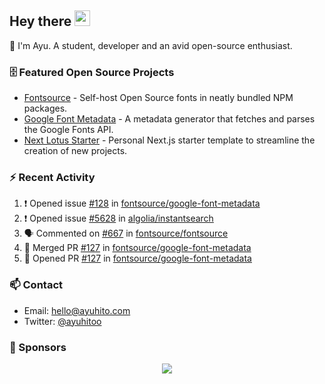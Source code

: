 ## Hey there <img src="https://media.giphy.com/media/hvRJCLFzcasrR4ia7z/giphy.gif" width="25" height="25">

📝 I'm Ayu. A student, developer and an avid open-source enthusiast.

### 🗄 Featured Open Source Projects

- [Fontsource](https://github.com/fontsource/fontsource) - Self-host Open Source fonts in neatly bundled NPM packages.
- [Google Font Metadata](https://github.com/fontsource/google-font-metadata) - A metadata generator that fetches and parses the Google Fonts API.
- [Next Lotus Starter](https://github.com/DecliningLotus/next-lotus-starter) - Personal Next.js starter template to streamline the creation of new projects.

### ⚡ Recent Activity

<!--START_SECTION:activity-->

1. ❗️ Opened issue [#128](https://github.com/fontsource/google-font-metadata/issues/128) in [fontsource/google-font-metadata](https://github.com/fontsource/google-font-metadata)
2. ❗️ Opened issue [#5628](https://github.com/algolia/instantsearch/issues/5628) in [algolia/instantsearch](https://github.com/algolia/instantsearch)
3. 🗣 Commented on [#667](https://github.com/fontsource/fontsource/issues/667) in [fontsource/fontsource](https://github.com/fontsource/fontsource)
4. 🎉 Merged PR [#127](https://github.com/fontsource/google-font-metadata/pull/127) in [fontsource/google-font-metadata](https://github.com/fontsource/google-font-metadata)
5. 💪 Opened PR [#127](https://github.com/fontsource/google-font-metadata/pull/127) in [fontsource/google-font-metadata](https://github.com/fontsource/google-font-metadata)
<!--END_SECTION:activity-->

### 📫 Contact

- Email: hello@ayuhito.com
- Twitter: [@ayuhitoo](https://twitter.com/ayuhitoo)

### :sparkling_heart: Sponsors

<p align="center">
  <a href="https://cdn.jsdelivr.net/gh/ayuhito/ayuhito/sponsors.svg">
    <img src='https://cdn.jsdelivr.net/gh/ayuhito/ayuhito/sponsors.svg'/>
  </a>
</p>
